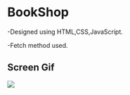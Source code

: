 # BookShop

-Designed using HTML,CSS,JavaScript.

-Fetch method used.

## Screen Gif

<img src="screen.gif" />
